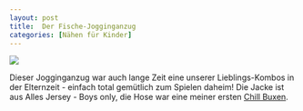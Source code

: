 ```yaml
---
layout: post
title:  Der Fische-Jogginganzug
categories: [Nähen für Kinder]
---
```


![](2021-12-17-fische-jogginganzug.JPG)

Dieser Jogginganzug war auch lange Zeit eine unserer Lieblings-Kombos in der Elternzeit - einfach total gemütlich zum Spielen daheim!
Die Jacke ist aus Alles Jersey - Boys only, die Hose war eine meiner ersten [Chill Buxen](https://www.alles-fuer-selbermacher.de/ebook/freebooks?product_id=37309).
